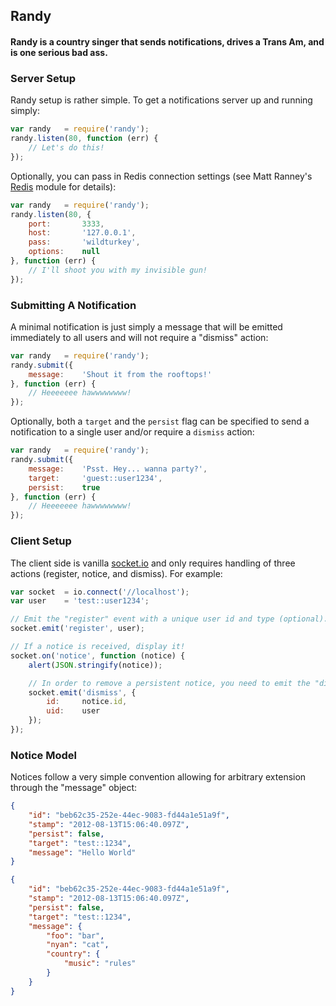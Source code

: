 ## Randy
#### Randy is a country singer that sends notifications, drives a Trans Am, and is one serious bad ass.

### Server Setup
Randy setup is rather simple. To get a notifications server up and running simply:
```javascript
var randy   = require('randy');
randy.listen(80, function (err) {
    // Let's do this!
});
```

Optionally, you can pass in Redis connection settings (see Matt Ranney's [Redis](https://github.com/mranney/node_redis) module for details):
```javascript
var randy   = require('randy');
randy.listen(80, {
    port:       3333,
    host:       '127.0.0.1',
    pass:       'wildturkey',
    options:    null
}, function (err) {
    // I'll shoot you with my invisible gun!
});
```

### Submitting A Notification
A minimal notification is just simply a message that will be emitted immediately to all users and will not require a "dismiss" action:
```javascript
var randy   = require('randy');
randy.submit({
    message:    'Shout it from the rooftops!'
}, function (err) {
    // Heeeeeee hawwwwwwww! 
});
```

Optionally, both a `target` and the `persist` flag can be specified to send a notification to a single user and/or require a `dismiss` action:
```javascript
var randy   = require('randy');
randy.submit({
    message:    'Psst. Hey... wanna party?',
    target:     'guest::user1234',
    persist:    true
}, function (err) {
    // Heeeeeee hawwwwwwww! 
});
```

### Client Setup
The client side is vanilla [socket.io](http://socket.io/) and only requires handling of three actions (register, notice, and dismiss). For example:

```javascript
var socket  = io.connect('//localhost');
var user    = 'test::user1234';

// Emit the "register" event with a unique user id and type (optional).
socket.emit('register', user);

// If a notice is received, display it!
socket.on('notice', function (notice) {
    alert(JSON.stringify(notice));

    // In order to remove a persistent notice, you need to emit the "dismiss" action
    socket.emit('dismiss', {
        id:     notice.id,
        uid:    user
    });
});
```

### Notice Model
Notices follow a very simple convention allowing for arbitrary extension through the "message" object:
```json
{
    "id": "beb62c35-252e-44ec-9083-fd44a1e51a9f",
    "stamp": "2012-08-13T15:06:40.097Z",
    "persist": false,
    "target": "test::1234",
    "message": "Hello World"
}
```

```json
{
    "id": "beb62c35-252e-44ec-9083-fd44a1e51a9f",
    "stamp": "2012-08-13T15:06:40.097Z",
    "persist": false,
    "target": "test::1234",
    "message": {
        "foo": "bar",
        "nyan": "cat",
        "country": {
            "music": "rules"
        }
    }
}
```
